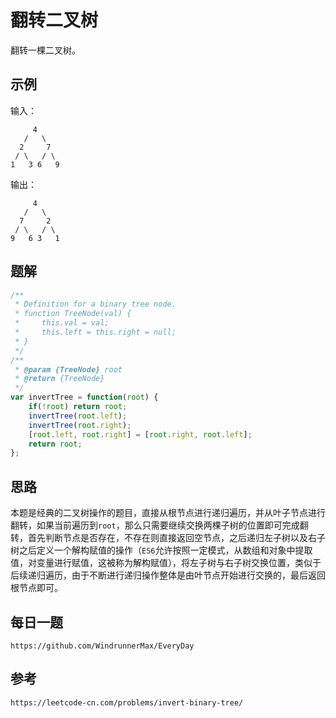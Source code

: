 # 翻转二叉树
翻转一棵二叉树。

## 示例

输入：
```
     4
   /   \
  2     7
 / \   / \
1   3 6   9
```
输出：

```
     4
   /   \
  7     2
 / \   / \
9   6 3   1
```

## 题解

```javascript
/**
 * Definition for a binary tree node.
 * function TreeNode(val) {
 *     this.val = val;
 *     this.left = this.right = null;
 * }
 */
/**
 * @param {TreeNode} root
 * @return {TreeNode}
 */
var invertTree = function(root) {
    if(!root) return root;
    invertTree(root.left);
    invertTree(root.right);
    [root.left, root.right] = [root.right, root.left];
    return root;
};
```

## 思路
本题是经典的二叉树操作的题目，直接从根节点进行递归遍历，并从叶子节点进行翻转，如果当前遍历到`root`，那么只需要继续交换两棵子树的位置即可完成翻转，首先判断节点是否存在，不存在则直接返回空节点，之后递归左子树以及右子树之后定义一个解构赋值的操作（`ES6`允许按照一定模式，从数组和对象中提取值，对变量进行赋值，这被称为解构赋值），将左子树与右子树交换位置，类似于后续递归遍历，由于不断进行递归操作整体是由叶节点开始进行交换的，最后返回根节点即可。


## 每日一题

```
https://github.com/WindrunnerMax/EveryDay
```

## 参考

```
https://leetcode-cn.com/problems/invert-binary-tree/
```
